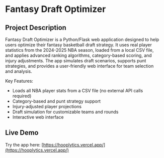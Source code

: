 # Fantasy Draft Optimizer

## Project Description
Fantasy Draft Optimizer is a Python/Flask web application designed to help users optimize their fantasy basketball draft strategy. It uses real player statistics from the 2024-2025 NBA season, loaded from a local CSV file, and applies advanced ranking algorithms, category-based scoring, and injury adjustments. The app simulates draft scenarios, supports punt strategies, and provides a user-friendly web interface for team selection and analysis.

Key Features:
- Loads all NBA player stats from a CSV file (no external API calls required)
- Category-based and punt strategy support
- Injury-adjusted player projections
- Draft simulation for customizable teams and rounds
- Interactive web interface

## Live Demo
Try the app here: [https://hooplytics.vercel.app/](https://hooplytics.vercel.app/)
